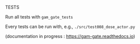 
TESTS 

Run all tests with ```gam_gate_tests```

Every tests can be run with, e.g., ```./src/test008_dose_actor.py```

(documentation in progress : https://gam-gate.readthedocs.io)

